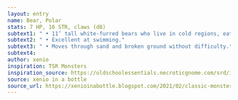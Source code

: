 ```yaml
---
layout: entry 
name: Bear, Polar
stats: 7 HP, 16 STR, claws (d8)
subtext1: " • 11’ tall white-furred bears who live in cold regions, eat mostly fish."
subtext2: " • Excellent at swimming."
subtext3: " • Moves through sand and broken ground without difficulty."
subtext4: 
author: xenio
inspiration: TSR Monsters
inspiration_source: https://oldschoolessentials.necroticgnome.com/srd/index.php/Monster_Descriptions
source: xenio in a bottle
source_url: https://xenioinabottle.blogspot.com/2021/02/classic-monsters-for-cairnito-part-1.html
---
```

